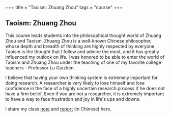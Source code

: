 +++
title = "Taoism: Zhuang Zhou"
tags = "course"
+++

## Taoism: Zhuang Zhou

This course leads students into the philosophical thought world of Zhuang Zhou and Taoism. 
Zhuang Zhou is a well-known Chinese philosopher, whose depth and breadth of thinking are highly respected by everyone. 
Taoism is the thought that I follow and admire the most, and it has greatly influenced my outlook on life. 
I was honored to be able to enter the world of Taoism and Zhuang Zhou 
under the teaching of one of my favorite college teachers - Professor Lu Guizhen.

I believe that having your own thinking system is extremely important for doing research. 
A researcher is very likely to lose himself and lose confidence in the face of a highly uncertain research process 
if he does not have a firm belief. 
  Even if you are not a researcher, it is extremely important to have a way to face frustration and joy in life's ups and downs.

I share my class [note](/pdf/taoism/ZhuangNote.pdf) and [report](/pdf/taoism/ZhuangProject.pdf) (in Chinese) here.
